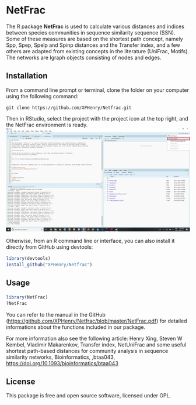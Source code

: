 # NetFrac

The R package **NetFrac** is used to calculate various distances and indices between species communities in sequence similarity sequence (SSN). Some of these measures are based on the shortest path concept, namely Spp, Spep, Spelp and Spinp distances and the Transfer index, and a few others are adapted from existing concepts in the literature (UniFrac, Motifs). The networks are Igraph objects consisting of nodes and edges.

## Installation

From a command line prompt or terminal, clone the folder on your computer using the following command:

```
git clone https://github.com/XPHenry/Netfrac.git
```

Then in RStudio, select the project with the project icon at the top right, and the NetFrac environment is ready.
![Open project](Rstudio1.png)


Otherwise, from an R command line or interface, you can also install it directly from GitHub using devtools:
```r
library(devtools)
install_github("XPHenry/Netfrac")
```

## Usage

```r
library(NetFrac)
?NetFrac
```

You can refer to the manual in the GitHub (https://github.com/XPHenry/Netfrac/blob/master/NetFrac.pdf) for detailed informations about the functions included in  our package.

For more information also see the following article:
Henry Xing, Steven W Kembel, Vladimir Makarenkov, Transfer index, NetUniFrac and some useful shortest path-based distances for community analysis in sequence similarity networks, Bioinformatics, ,btaa043, https://doi.org/10.1093/bioinformatics/btaa043

## License

This package is free and open source software, licensed under GPL.
